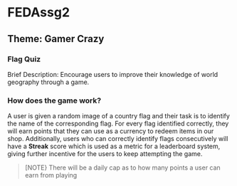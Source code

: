 # FEDAssg2

## Theme: Gamer Crazy

### Flag Quiz
Brief Description:
Encourage users to improve their knowledge of world geography through a game.
### How does the game work?
A user is given a random image of a country flag and their task is to identify the name of the corresponding flag.
For every flag identified correctly, they will earn points that they can use as a currency to redeem items in our shop. Additionally,
users who can correctly identify flags consecutively will have a **Streak** score which is used as a metric for a leaderboard
system, giving further incentive for the users to keep attempting the game.

> [NOTE}
> There will be a daily cap as to how many points a user can earn from playing
